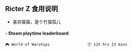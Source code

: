 ## Ricter Z 食用说明
- 喜欢猫猫，是个冇猫孤儿

<!-- steam-box start -->
#### - Steam playtime leaderboard
```text
🎮 World of Warships                 🕘 115 hrs 23 mins
```
<!-- Powered by https://github.com/YouEclipse/steam-box . -->
<!-- steam-box end -->
